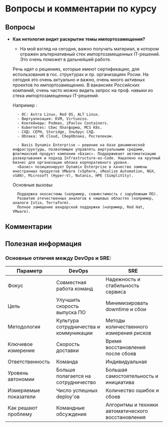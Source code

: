 # Вопросы и комментарии по курсу
## Вопросы
- **Как нетология видит раскрытие темы импортозамещения?**

    - На мой взгляд на сегодня, важно получать материал, в котором отражен альтернативный стек импортозамещенных IT-решений. Это очень поможет в дальнейшей работе.   

    Речь идет о решениях, которые имеют сертификацию, для использования в гос. структурах и пр. организациях Росии. На сегодня это очень актуально и важно, очень много активных проектов по импортозамещению. В вакансиях Российских компаний, очень часто можно видеть запрос на проф. навыки из стека импортозамещенных IT-решений. 

    Например :   

        - ОС: Astra Linux, Red OS, ALT Linux.
        - Виртуализация: KVM, Virtuozzo.
        - Контейнеры: Podman, iPavlov Containers.
        - Kubernetes: Сбис Платформа, MCS K8s.
        - СХД: CEPH, Storidge, Эльбрус СХД.
        - Облака: VK Cloud, СберОблако, Ростелеком.
    
        - Basis Dynamix Enterprise – решение на базе динамической инфраструктуры, позволяющее управлять виртуальными средами, флагманский продукт компании «Базис». Поддерживает автоматизацию развертывания и подход Infrastructure-as-Code. Нацелено на крупный бизнес для организации облака корпоративного уровня.
        «Базис» позиционирует Dynamix Enterprise в качестве замены иностранных продуктов VMware (vSphere, vRealize Automation, NGX, vSAN), Microsoft (Hyper-V), Nutanix, HPE (SimpliVity).

    Основные вызовы:

        Поддержка экосистемы (например, совместимость с зарубежным ПО).
        Развитие отечественных аналогов в нишевых областях (например, аналоги Istio, Terraform).
        Полное замещение вендорской поддержки (например, Red Hat, VMware).


## Комментарии

## Полезная информация

### Основные отличия между DevOps и SRE:  

| Параметр            | DevOps                               | SRE                                   |
|---------------------|--------------------------------------|---------------------------------------|
| Фокус               | Совместная работа команд              | Надежность и стабильность сервиса     |
| Цель                | Улучшить скорость выпуска ПО          | Минимизировать downtime и сбои        |
| Методология         | Культура сотрудничества и коммуникации| Методы количественного измерения рисков|
| Ключевое измерение  | Скорость доставки                     | Время восстановления после сбоев      |
| Ответственность     | Команда                              | Индивидуальная                        |
| Уровень автономии   | Больше полагается на сотрудничество   | Большая самостоятельность и инициатива|
| Измеряемые показатели| Число успешных deploy'ов              | Количество ошибок и сбоев             |
| Как решают проблему | Командные обсуждения                  | Алгоритмы и техники автоматического восстановления|